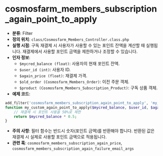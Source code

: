 # cosmosfarm_members_subscription_again_point_to_apply

- **분류**: Filter
- **정의 위치**: `class/Cosmosfarm_Members_Controller.class.php`
- **실행 시점**: 구독 재결제 시 사용자가 사용할 수 있는 포인트 잔액을 계산할 때 실행됩니다. 재결제에서 사용할 포인트 금액을 제한하거나 조정할 수 있습니다.
- **인자 정보**:
  - `$mycred_balance (float)`: 사용자의 현재 포인트 잔액.
  - `$user_id (int)`: 사용자 ID.
  - `$again_price (float)`: 재결제 가격.
  - `$old_order (Cosmosfarm_Members_Order)`: 이전 주문 객체.
  - `$product (Cosmosfarm_Members_Subscription_Product)`: 구독 상품 객체.
- **예제 코드**:

```php
add_filter('cosmosfarm_members_subscription_again_point_to_apply', 'my_custom_again_point_to_apply', 10, 5);
function my_custom_again_point_to_apply($mycred_balance, $user_id, $again_price, $old_order, $product) {
    // 재결제 시 포인트 사용을 50%로 제한
    return $mycred_balance * 0.5;
}
```

- **주의 사항**: 필터 함수는 반드시 숫자(포인트 금액)를 반환해야 합니다. 반환된 값은 재결제 시 실제로 사용할 포인트 금액으로 적용됩니다.
- **관련 훅**: `cosmosfarm_members_subscription_again_price`, `cosmosfarm_members_subscription_again_failure_email_args`

